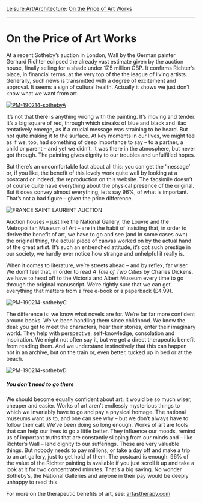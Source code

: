 [Leisure:](https://www.theschooloflife.com/thebookoflife/category/leisure/)[Art/Architecture](https://www.theschooloflife.com/thebookoflife/category/leisure/artarchitecture/): [On the Price of Art Works](https://www.theschooloflife.com/thebookoflife/art-reaches-record-price-at-auction-sign-we-dont-have-much-of-a-clue-what-art-is-for/)

* * *

# On the Price of Art Works

At a recent Sotheby’s auction in London, Wall by the German painter Gerhard Richter eclipsed the already vast estimate given by the auction house, finally selling for a shade under 17.5 million GBP. It confirms Richter’s place, in financial terms, at the very top of the the league of living artists. Generally, such news is transmitted with a degree of excitement and approval. It seems a sign of cultural health. Actually it shows we just don’t know what we want from art.

[![PM-190214-sothebyA](https://www.theschooloflife.com/thebookoflife/wp-content/uploads/2014/10/PM-190214-sothebyA.jpg)](http://www.thebookoflife.org/wp-content/uploads/2014/10/PM-190214-sothebyA.jpg)

It’s not that there is anything wrong with the painting. It’s moving and tender. It’s a big square of red, through which streaks of blue and black and lilac tentatively emerge, as if a crucial message was straining to be heard. But not quite making it to the surface. At key moments in our lives, we might feel as if we, too, had something of deep importance to say – to a partner, a child or parent – and yet we didn’t. It was there in the atmosphere, but never got through. The painting gives dignity to our troubles and unfulfilled hopes.

But there’s an uncomfortable fact about all this: you can get the ‘message’ or, if you like, the benefit of this lovely work quite well by looking at a postcard or indeed, the reproduction on this website. The facsimile doesn’t of course quite have everything about the physical presence of the original. But it does convey almost everything, let’s say 96%, of what is important. That’s not a bad figure – given the price difference.

![FRANCE SAINT LAURENT AUCTION](https://www.theschooloflife.com/thebookoflife/wp-content/uploads/2014/09/PM-190214-sothebyB.jpg)

Auction houses – just like the National Gallery, the Louvre and the Metropolitan Museum of Art – are in the habit of insisting that, in order to derive the benefit of art, we have to go and see (and in some cases own) the original thing, the actual piece of canvas worked on by the actual hand of the great artist. It’s such an entrenched attitude, it’s got such prestige in our society, we hardly ever notice how strange and unhelpful it really is.

When it comes to literature, we’re streets ahead – and by reflex, far wiser. We don’t feel that, in order to read _A Tale of Two Cities_ by Charles Dickens, we have to head off to the Victoria and Albert Museum every time to go through the original manuscript. We’re rightly sure that we can get everything that matters from a free e-book or a paperback (£4.99).

![PM-190214-sothebyC](https://www.theschooloflife.com/thebookoflife/wp-content/uploads/2014/09/PM-190214-sothebyC.jpg)

The difference is: we know what novels are for. We’re far far more confident around books. We’ve been handling them since childhood. We know the deal: you get to meet the characters, hear their stories, enter their imaginary world. They help with perspective, self-knowledge, consolation and inspiration. We might not often say it, but we get a direct therapeutic benefit from reading them. And we understand instinctively that this can happen not in an archive, but on the train or, even better, tucked up in bed or at the beach.

![PM-190214-sothebyD](https://www.theschooloflife.com/thebookoflife/wp-content/uploads/2014/09/PM-190214-sothebyD.jpg)

##### You don’t need to go there

We should become equally confident about art; it would be so much wiser, cheaper and easier. Works of art aren’t endlessly mysterious things to which we invariably have to go and pay a physical homage. The national museums want us to, and one can see why – but we don’t always have to follow their call. We’ve been doing so long enough. Works of art are tools that can help our lives to go a little better. They influence our moods, remind us of important truths that are constantly slipping from our minds and – like Richter’s Wall – lend dignity to our sufferings. These are very valuable things. But nobody needs to pay millions, or take a day off and make a trip to an art gallery, just to get hold of them. The postcard is enough. 96% of the value of the Richter painting is available if you just scroll it up and take a look at it for two concentrated minutes. That’s a big saving. No wonder Sotheby’s, the National Galleries and anyone in their pay would be deeply unhappy to read this.

For more on the therapeutic benefits of art, see: [artastherapy.com](http://www.artastherapy.com/)
